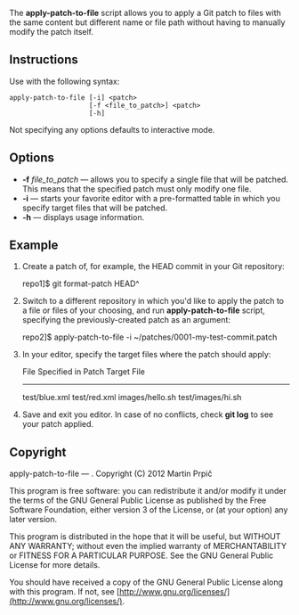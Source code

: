 The **apply-patch-to-file** script allows you to apply a Git patch to files with the same content but different name or file path without having to manually modify the patch itself.

Instructions
------------

Use with the following syntax:

    apply-patch-to-file [-i] <patch>
                        [-f <file_to_patch>] <patch>
                        [-h]

Not specifying any options defaults to interactive mode.

Options
-------

* **-f** *file_to_patch* — allows you to specify a single file that will be patched. This means that the specified patch must only modify one file.
* **-i** — starts your favorite editor with a pre-formatted table in which you specify target files that will be patched.
* **-h** — displays usage information.

Example
-------

1. Create a patch of, for example, the HEAD commit in your Git repository:

	repo1]$ git format-patch HEAD^

2. Switch to a different repository in which you'd like to apply the patch to a file or files of your choosing, and run **apply-patch-to-file** script, specifying the previously-created patch as an argument:

	repo2]$ apply-patch-to-file -i ~/patches/0001-my-test-commit.patch

3. In your editor, specify the target files where the patch should apply:

    File Specified in Patch   Target File
    -----------------------   -----------
    test/blue.xml             test/red.xml
    images/hello.sh           test/images/hi.sh

4. Save and exit you editor. In case of no conflicts, check **git log** to see your patch applied.

Copyright
---------

apply-patch-to-file — . Copyright (C) 2012 Martin Prpič

This program is free software: you can redistribute it and/or modify it under the terms of the GNU General Public License as published by the Free Software Foundation, either version 3 of the License, or (at your option) any later version.

This program is distributed in the hope that it will be useful, but WITHOUT ANY WARRANTY; without even the implied warranty of MERCHANTABILITY or FITNESS FOR A PARTICULAR PURPOSE. See the GNU General Public License for more details.

You should have received a copy of the GNU General Public License along with this program. If not, see [http://www.gnu.org/licenses/](http://www.gnu.org/licenses/).
